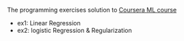 The programming exercises solution to [Coursera ML course](https://www.coursera.org/learn/machine-learning/home/welcome)

- ex1: Linear Regression
- ex2: logistic Regression & Regularization
